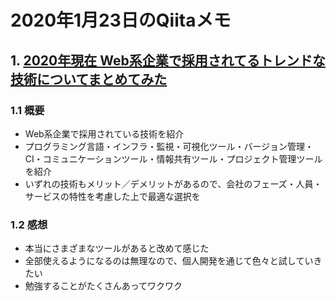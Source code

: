 # 2020年1月23日のQiitaメモ

## 1. [2020年現在 Web系企業で採用されてるトレンドな技術についてまとめてみた](https://qiita.com/inagacky/items/43cc0518ef11f1e4beb3)

### 1.1 概要

- Web系企業で採用されている技術を紹介
- プログラミング言語・インフラ・監視・可視化ツール・バージョン管理・CI・コミュニケーションツール・情報共有ツール・プロジェクト管理ツールを紹介
- いずれの技術もメリット／デメリットがあるので、会社のフェーズ・人員・サービスの特性を考慮した上で最適な選択を

### 1.2 感想

- 本当にさまざまなツールがあると改めて感じた
- 全部使えるようになるのは無理なので、個人開発を通じて色々と試していきたい
- 勉強することがたくさんあってワクワク
